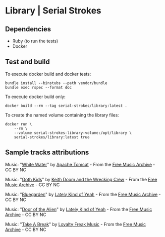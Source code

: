 # Library | Serial Strokes

## Dependencies

- Ruby (to run the tests)
- Docker

## Test and build

To execute docker build and docker tests:

    bundle install --binstubs --path vendor/bundle
    bundle exec rspec --format doc

To execute docker build only:

    docker build --rm --tag serial-strokes/library:latest .

To create the named volume containing the library files:

    docker run \
        --rm \
        --volume serial-strokes-library-volume:/opt/library \
        serial-strokes/library:latest true

## Sample tracks attributions

Music: "[White Water](https://freemusicarchive.org/music/Apache_Tomcat/Manifest_Destinys_Child_Soldier_Boy_George_Harrison_Ford_Focus/Apache_Tomcat_-_White_Water)" by [Apache Tomcat](https://freemusicarchive.org/music/Apache_Tomcat/) - From the [Free Music Archive](https://www.freemusicarchive.org/) - CC BY NC

Music: "[Goth Kids](https://freemusicarchive.org/music/Keith_Doom_and_the_Wrecking_Crew/Malt_Water_Party/Keith_Doom_and_The_Wrecking_Crew_-_Malt_Water_Party_EP_-_04_Goth_Kids)" by [Keith Doom and the Wrecking Crew](https://freemusicarchive.org/music/Keith_Doom_and_the_Wrecking_Crew/) - From the [Free Music Archive](https://www.freemusicarchive.org/) - CC BY NC

Music: "[Bluegarden](https://freemusicarchive.org/music/Lately_Kind_of_Yeah/The_Lost_Adventures_of_Vexx/Lately_Kind_of_Yeah_-_The_Lost_Adventures_of_Vexx_-_06_Bluegarden)" by [Lately Kind of Yeah](https://freemusicarchive.org/music/Lately_Kind_of_Yeah/) - From the [Free Music Archive](https://www.freemusicarchive.org/) - CC BY NC

Music: "[Door of the Alien](https://freemusicarchive.org/music/Lately_Kind_of_Yeah/Sampler_EP_Vol_11/10_Lately_Kind_of_Yeah_-_Door_of_the_Alien)" by [Lately Kind of Yeah](https://freemusicarchive.org/music/Lately_Kind_of_Yeah/) - From the [Free Music Archive](https://www.freemusicarchive.org/) - CC BY NC

Music: "[Take A Break](https://freemusicarchive.org/music/Loyalty_Freak_Music/ROLLER_DISCO_DANCE_DANCE/Loyalty_Freak_Music_-_ROLLER_DISCO_DANCE_DANCE_-_06_Take_A_Break)" by [Loyalty Freak Music](https://freemusicarchive.org/music/Loyalty_Freak_Music/) - From the [Free Music Archive](https://www.freemusicarchive.org/) - CC BY NC
